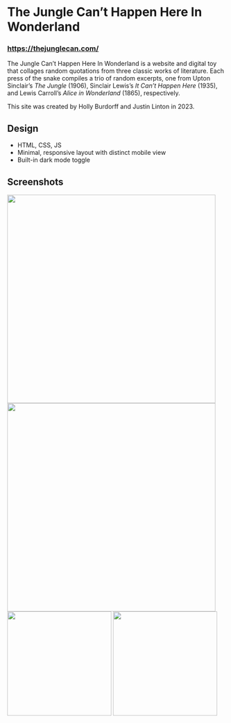 # The Jungle Can’t Happen Here In Wonderland
### https://thejunglecan.com/

The Jungle Can’t Happen Here In Wonderland is a website and digital toy that collages random quotations from three classic works of literature. Each press of the snake compiles a trio of random excerpts, one from Upton Sinclair’s <i>The Jungle</i> (1906), Sinclair Lewis’s <i>It Can’t Happen Here</i> (1935), and Lewis Carroll’s <i>Alice in Wonderland</i> (1865), respectively.

This site was created by Holly Burdorff and Justin Linton in 2023.

## Design
- HTML, CSS, JS
- Minimal, responsive layout with distinct mobile view
- Built-in dark mode toggle

## Screenshots
<img src="https://github.com/aberrator9/the-jungle-can/assets/127802772/2f458c58-1ca7-46f0-8a3c-d4430eda644b" width="480" />
<img src="https://github.com/aberrator9/the-jungle-can/assets/127802772/17fceec4-18dd-4488-a42d-972033079984" width="480" />
<img src="https://github.com/aberrator9/the-jungle-can/assets/127802772/7d378640-3988-44df-8342-0c6105cae7af" width="240" />
<img src="https://github.com/aberrator9/the-jungle-can/assets/127802772/d2064228-a7a2-4c1b-bd43-6e641b555af6" width="240" />
